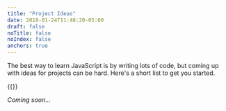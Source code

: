 ```yaml
---
title: "Project Ideas"
date: 2018-01-24T11:48:20-05:00
draft: false
noTitle: false
noIndex: false
anchors: true
---
```


The best way to learn JavaScript is by writing lots of code, but coming up with ideas for projects can be hard. Here's a short list to get you started.

{{<cta for="learnvjs-projects">}}

*Coming soon...*